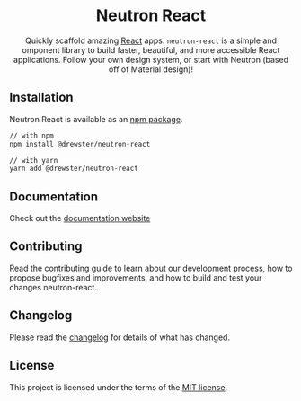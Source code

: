 <h1 align="center">Neutron React</h1>

<div align="center">

Quickly scaffold amazing [React](https://reactjs.org/) apps. `neutron-react` is a simple and omponent library to build faster, beautiful, and more accessible React applications. Follow your own design system, or start with Neutron (based off of Material design)!

</div>

## Installation

Neutron React is available as an [npm package](https://www.npmjs.com/package/@drewster/neutron-react).

```sh
// with npm
npm install @drewster/neutron-react

// with yarn
yarn add @drewster/neutron-react
```

## Documentation

Check out the [documentation website](https://neutron-react.vercel.app)


## Contributing

Read the [contributing guide](/CONTRIBUTING.md) to learn about our development process, how to propose bugfixes and improvements, and how to build and test your changes neutron-react.

## Changelog

Please read the [changelog](https://github.com/AndrewUsher/neutron-react/blob/master/CHANGELOG.md) for details of what has changed.

## License

This project is licensed under the terms of the
[MIT license](/LICENSE).

